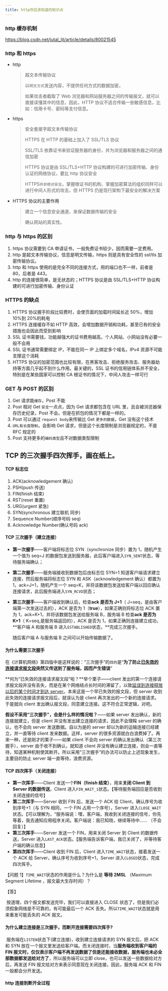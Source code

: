 ```yaml
---
title: http你应该知道的知识点
---
```


### http 缓存机制

[<https://blog.csdn.net/jutal_ljt/article/details/80021545>](https://blog.csdn.net/jutal_ljt/article/details/80021545)

### http 和 https

- http

  > 超文本传输协议
  >
  > 以`明文方式`发送内容，不提供任何方式的数据加密，
  >
  > 如果攻击者截取了 Web 浏览器和网站服务器之间的传输报文，就可以直接读懂其中的信息，因此，HTTP 协议不适合传输一些敏感信息，比如：信用卡号、密码等支付信息。

- https

  > 安全套接字超文本传输协议
  >
  > HTTPS 在 HTTP 的基础上加入了 SSL/TLS 协议
  >
  > SSL/TLS 依靠证书来验证服务器的身份，并为浏览器和服务器之间的通信加密
  >
  > HTTPS 协议是由 SSL/TLS+HTTP 协议构建的可进行加密传输、身份认证的网络协议，要比 http 协议安全
  >
  > HTTPS`并非绝对安全`，掌握根证书的机构、掌握加密算法的组织同样可以进行中间人形式的攻击，但 HTTPS 仍是现行架构下最安全的解决方案

- HTTPS 协议的主要作用

  > 建立一个信息安全通道，来保证数据传输的安全
  >
  > 确认网站的真实性。

### http 与 https 的区别

1. https 协议需要到 CA 申请证书，一般免费证书较少，因而需要一定费用。
2. http 是超文本传输协议，信息是明文传输，https 则是具有安全性的 ssl/tls 加密传输协议。
3. http 和 https 使用的是完全不同的连接方式，用的端口也不一样，前者是 80，后者是 443。
4. http 的连接很简单，是无状态的；HTTPS 协议是由 SSL/TLS+HTTP 协议构建的可进行加密传输、身份认证

### HTTPS 的缺点

1. HTTPS 协议握手阶段比较费时，会使页面的加载时间延长近 50%，增加 10%到 20%的耗电
2. HTTPS 连接缓存不如 HTTP 高效，会增加数据开销和功耗，甚至已有的安全措施也会因此而受到影响
3. SSL 证书需要钱，功能越强大的证书费用越高，个人网站、小网站没有必要一般不会用
4. SSL 证书通常需要绑定 IP，不能在同一 IP 上绑定多个域名，IPv4 资源不可能支撑这个消耗
5. HTTPS 协议的加密范围也比较有限，在黑客攻击、拒绝服务攻击、服务器劫持等方面几乎起不到什么作用。最关键的，SSL 证书的信用链体系并不安全，特别是在某些国家可以控制 CA 根证书的情况下，中间人攻击一样可行

### GET 与 POST 的区别

1. Get 请求能`缓存`，Post 不能
2. Post 相对 Get `安全`一点点，因为 Get 请求都包含在 URL 里，且会被浏览器保存历史纪录，Post 不会。但是在抓包的情况下都是一样的。
3. Post 可以通过 `request body`来传输比 Get `更多的数据`，Get 没有这个技术
4. `URL有长度限制`，会影响 Get 请求，但是这个长度限制是浏览器规定的，不是 RFC 规定的
5. Post 支持更多的`编码类型`且不对数据类型限制

## TCP 的三次握手四次挥手，画在纸上。

#### TCP 标志位

1. ACK(acknowledgement 确认)
2. PSH(push 传送)
3. FIN(finish 结束)
4. RST(reset 重置)
5. URG(urgent 紧急)
6. SYN(synchronous 建立联机 同步)
7. Sequence Number(顺序号码 seq)
8. Acknowledge Number(确认号码 ack)

#### TCP 三次握手（建立连接）

- **第一次握手**——客户端将标志位 SYN（synchronize 同步）置为 1，随机产生一个值为 seq=J 的数据包发送到服务器，此后客户端进入`SYN_SENT`状态，等待服务端确认；

- **第二次握手**——服务端接收到数据包后由标志位 SYN=1 知道客户端请求建立连接，然后服务端将标志位 SYN 和 ASK（acknowledgement 确认）都置为 1，ack=J+1，随机产生一个 seq=K，并将该数据包发送给客户端以回应确认连接请求，此后服务端进入`SYN_RCVD`状态；

- **第三次握手**——客户端收到确认后，检查**ack 是否为 J+1**（ J=seq，是由客户端第一次发送过去的），ACK 是否为 1（**true**），如果正确则将标志位 ACK 置为 1，ack=K+1，并将该数据包发送给服务端 B，服务端 B 检查**ack 是否为 K+1**（ K=seq,是服务端返回的），ACK 是否为 1，如果正确则连接建立成功，**客户端 A 和服务端 B 进入`ESTABLISHED`状态，**完成三次握手。

  随后客户端 A 与服务端 B 之间可以开始传输数据了。

#### 为什么需要三次握手

​ 在《计算机网络》第四版中是这样说的：“三次握手”的`目的`是“**为了防止<u>已失效的连接请求报文段</u>突然又传送到了服务端，因而产生错误**”

**何为“已失效的连接请求报文段”啦？**举个栗子——client 发出的第一个连接请求报文段并没有丢失，而是在某个网络结点长时间的滞留了，以致<u>延误到连接释放以后的某个时间才到达 server</u>。本来这是一个早已失效的报文段，但 server 收到此失效的连接请求报文段后，就误认为是 client 再次发出的一个新的连接请求。于是就向 client 发出确认报文段，同意建立连接。这不符合正常逻辑，对吧。

**假设不采用“三次握手”，会是什么样的情况啦？**——如果 server 发出确认，新的连接就建立，但是 client 并没有发出建立连接的请求，因此不会理睬 server 的确认，也不会向 server 发送数据。自以为是的 server 却以为新的运输连接已经建立，并一直等待 client 发来数据。这样，server 的很多资源就白白浪费掉了。再来一种，还是刚才的栗子——如果 client 不会向 server 的确认发出确认（第三次握手），server 由于收不到确认，就知道 client 并没有确认建立连接，则会一直等待，知道某种机制使其断开。所以采用“三次握手”的办法可以防止上述现象发生，主要目的防止 server 端一直等待，浪费资源。

#### TCP 四次挥手（关闭连接）

- **第一次挥手**——Client 发送一个**FIN（finish 结束）**，用来**关闭 Client 到 Server 的数据传送**，Client 进入`FIN_WAIT_1`状态。【等待服务端回应是否收到关闭连接的信号】
- **第二次挥手**——Server 收到 FIN 后，发送一个 ACK 给 Client，确认序号为收到序号+1（与 SYN 相同，一个 FIN 占用一个序号），Server 进入`CLOSE_WAIT`状态。【可以理解为，“服务端说：嘿，客户端，我收到关闭连接的信号，你先等着，我去通知应用程序关闭。客户端说：我已知晓，继续等待中...... （不会回复）】
- **第三次挥手**——Server 发送一个 FIN，用来关闭 Server 到 Client 的数据传送，Server 进入`LAST_ACK`状态。【服务端告诉客户端，我已关闭了，并等待客户端的确认信息】
- **第四次挥手**——Client 收到 FIN 后，Client 进入`TIME_WAIT`状态，接着发送一个 ACK 给 Server，确认序号为收到序号+1，Server 进入`CLOSED`状态，完成四次挥手。

【问题 1】`TIME_WAIT`状态的作用是什么？为什么是 **等待 2MSL** （Maximum Segment Lifetime ，报文最大生存时间）？

【答】

​ 按道理，四个报文都发送完毕，我们可以直接进入 CLOSE 状态了，但是我们必须假象网络是不可靠的，有可能最后一个 ACK 丢失。所以`TIME_WAIT`状态就是用来重发可能丢失的 ACK 报文。

#### 为什么建立连接是三次握手，而断开连接需要四次挥手?

​ 服务端在`LISTEN`状态下(建立连接)，收到建立连接请求的 SYN 报文后，把 ACK 和 SYN 放在一个报文里发送给客户端。而关闭连接时，当**服务端收到客户端的 FIN 报文时，仅仅表示客户端不再发送数据了但是还能接收数据，服务端也未必全部数据都发送给对方了**，所以服务端可以立即 close，也可以发送一些数据给对方后，再发送 FIN 报文给对方来表示同意现在关闭连接，因此，服务端 ACK 和 FIN 一般都会分开发送。

#### http 连接到断开全过程
